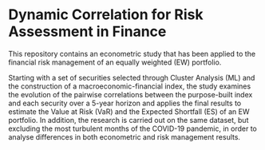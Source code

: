 # Dynamic Correlation for Risk Assessment in Finance
This repository contains an econometric study that has been applied to the financial risk management of an equally weighted (EW) portfolio.

Starting with a set of securities selected through Cluster Analysis (ML) and the construction of a macroeconomic-financial index, the study examines the evolution of the pairwise correlations between the purpose-built index and each security over a 5-year horizon and applies the final results to estimate the Value at Risk (VaR) and the Expected Shortfall (ES) of an EW portfolio.
In addition, the research is carried out on the same dataset, but excluding the most turbulent months of the COVID-19 pandemic, in order to analyse differences in both econometric and risk management results.
